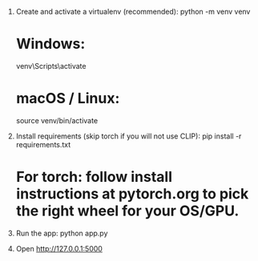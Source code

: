 1. Create and activate a virtualenv (recommended):
   python -m venv venv
   # Windows:
   venv\Scripts\activate
   # macOS / Linux:
   source venv/bin/activate

2. Install requirements (skip torch if you will not use CLIP):
   pip install -r requirements.txt
   # For torch: follow install instructions at pytorch.org to pick the right wheel for your OS/GPU.

3. Run the app:
   python app.py

4. Open http://127.0.0.1:5000

